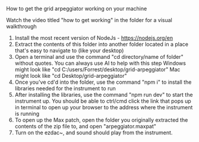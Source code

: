 How to get the grid arpeggiator working on your machine

Watch the video titled "how to get working" in the folder for a visual walkthrough

1. Install the most recent version of NodeJs - https://nodejs.org/en
2. Extract the contents of this folder into another folder located in a place that's easy to navigate to (like your desktop)
3. Open a terminal and use the command "cd directory/name of folder" without quotes. You can always use AI to help with this step
   Windows might look like "cd C:/users/Forrest/desktop/grid-arpeggiator"
   Mac might look like "cd Desktop/grid-arpeggiator"
4. Once you've cd'd into the folder, use the command "npm i" to install the libraries needed for the instrument to run
5. After installing the libraries, use the command "npm run dev" to start the instrument up.
   You should be able to ctrl/cmd click the link that pops up in terminal to open up your browser to the address where the instrument is running
6. To open up the Max patch, open the folder you originally extracted the contents of the zip file to, and open "arpeggiator.maxpat"
7. Turn on the ezdac~, and sound should play from the instrument.
